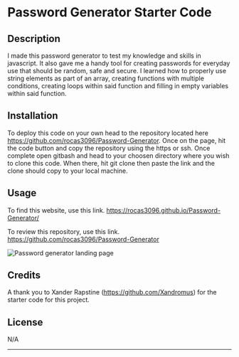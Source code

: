# Password Generator Starter Code

## Description

I made this password generator to test my knowledge and skills in javascript. It also gave me a handy tool for creating passwords for everyday use that should be random, safe and secure. I learned how to properly use string elements as part of an array, creating functions with multiple conditions, creating loops within said function and filling in empty variables within said function.

## Installation

To deploy this code on your own head to the repository located here https://github.com/rocas3096/Password-Generator. Once on the page, hit the code button and copy the repository using the https or ssh. Once complete open gitbash and head to your choosen directory where you wish to clone this code. When there, hit git clone then paste the link and the clone should copy to your local machine.

## Usage

To find this website, use this link. https://rocas3096.github.io/Password-Generator/

To review this repository, use this link. https://github.com/rocas3096/Password-Generator

![Password generator landing page](aassets/Password-Generator.png)

## Credits

A thank you to Xander Rapstine (https://github.com/Xandromus) for the starter code for this project.

## License

N/A

---
